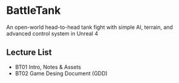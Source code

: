 # BattleTank
An open-world head-to-head tank fight with simple AI, terrain, and advanced control system in Unreal 4


## Lecture List
* BT01 Intro, Notes & Assets
* BT02 Game Desing Document (GDD)

